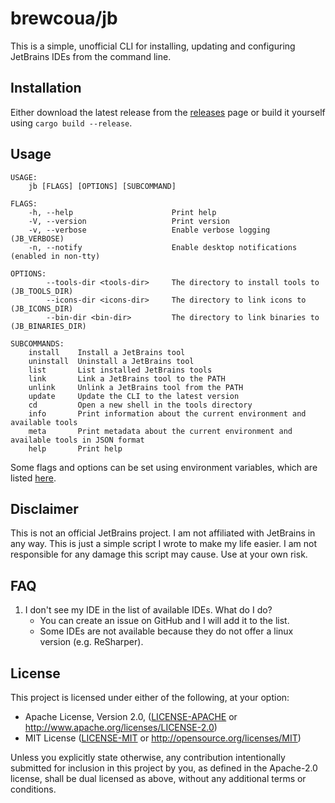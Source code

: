 # brewcoua/jb
This is a simple, unofficial CLI for installing, updating and configuring JetBrains IDEs from the command line.

## Installation
Either download the latest release from the [releases](https://github.com/brewcoua/jb/releases) page or build it yourself using `cargo build --release`.

## Usage
```
USAGE:
    jb [FLAGS] [OPTIONS] [SUBCOMMAND]

FLAGS:
    -h, --help                      Print help
    -V, --version                   Print version
    -v, --verbose                   Enable verbose logging (JB_VERBOSE)
    -n, --notify                    Enable desktop notifications (enabled in non-tty)

OPTIONS:
        --tools-dir <tools-dir>     The directory to install tools to (JB_TOOLS_DIR)
        --icons-dir <icons-dir>     The directory to link icons to (JB_ICONS_DIR)
        --bin-dir <bin-dir>         The directory to link binaries to (JB_BINARIES_DIR)

SUBCOMMANDS:
    install    Install a JetBrains tool
    uninstall  Uninstall a JetBrains tool
    list       List installed JetBrains tools
    link       Link a JetBrains tool to the PATH
    unlink     Unlink a JetBrains tool from the PATH
    update     Update the CLI to the latest version
    cd         Open a new shell in the tools directory
    info       Print information about the current environment and available tools
    meta       Print metadata about the current environment and available tools in JSON format
    help       Print help
```

Some flags and options can be set using environment variables, which are listed [here](https://brewcoua.github.io/jb/jb/env/enum.Variable.html).

## Disclaimer
This is not an official JetBrains project.
I am not affiliated with JetBrains in any way.
This is just a simple script I wrote to make my life easier.
I am not responsible for any damage this script may cause. Use at your own risk.

## FAQ
1. I don't see my IDE in the list of available IDEs. What do I do?
    - You can create an issue on GitHub and I will add it to the list.
    - Some IDEs are not available because they do not offer a linux version (e.g. ReSharper).

## License
This project is licensed under either of the following, at your option:
- Apache License, Version 2.0, ([LICENSE-APACHE](LICENSE-APACHE) or http://www.apache.org/licenses/LICENSE-2.0)
- MIT License ([LICENSE-MIT](LICENSE-MIT) or http://opensource.org/licenses/MIT)

Unless you explicitly state otherwise, any contribution intentionally submitted for inclusion in this project by you, 
as defined in the Apache-2.0 license, shall be dual licensed as above, without any additional terms or conditions.
